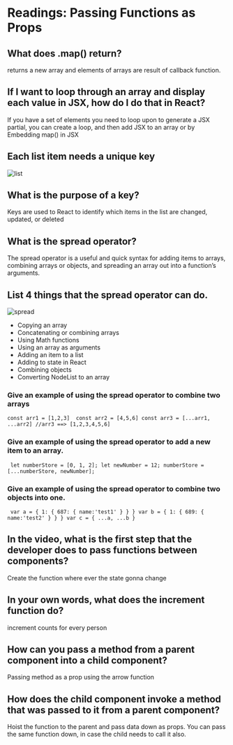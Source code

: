 # Readings: Passing Functions as Props
## What does .map() return?
 returns a new array and elements of arrays are result of callback function.

## If I want to loop through an array and display each value in JSX, how do I do that in React?
 If you have a set of elements you need to loop upon to generate a JSX partial, you can create a loop, and then add JSX to an array or by Embedding map() in JSX

 ## Each list item needs a unique key

![list](https://i.morioh.com/200626/ec9a9e94.jpg)
## What is the purpose of a key?
  Keys are used to React to identify which items in the list are changed, updated, or deleted

## What is the spread operator?
  The spread operator is a useful and quick syntax for adding items to arrays, combining arrays or objects, and spreading an array out into a function’s arguments.



## List 4 things that the spread operator can do.

![spread](https://miro.medium.com/max/1400/1*IhLMLpHPrIWgtsBuh5Tueg.jpeg)


* Copying an array
* Concatenating or combining arrays
* Using Math functions
* Using an array as arguments
* Adding an item to a list
* Adding to state in React
* Combining objects
* Converting NodeList to an array

 ### Give an example of using the spread operator to combine two arrays
`const arr1 = [1,2,3] 
const arr2 = [4,5,6]
const arr3 = [...arr1, ...arr2] //arr3 ==> [1,2,3,4,5,6]`


### Give an example of using the spread operator to add a new item to an array.
`
let numberStore = [0, 1, 2];
let newNumber = 12;
numberStore = [...numberStore, newNumber];`

### Give an example of using the spread operator to combine two objects into one. 
`
var a = {
  1: {
    687: {
      name:'test1'
    }
  }
}
var b = {
  1: {
    689: {
      name:'test2'
    }
  }
}
var c = {
  ...a,
  ...b
}`



## In the video, what is the first step that the developer does to pass functions between components?

Create the function where ever the state gonna change


## In your own words, what does the increment function do?

increment counts for every person

## How can you pass a method from a parent component into a child component?
 Passing method as a prop using the arrow function 

## How does the child component invoke a method that was passed to it from a parent component?
 Hoist the function to the parent and pass data down as props. You can pass the same function down, in case the child needs to call it also.




